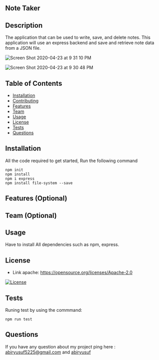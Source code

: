 ## Note Taker

## Description

The application that can be used to write, save, and delete notes. This application will use an express backend and save and retrieve note data from a JSON file.

![Screen Shot 2020-04-23 at 9 31 10 PM](https://user-images.githubusercontent.com/41492852/80166472-0ef49300-85ac-11ea-8380-c8788cc33997.png)

![Screen Shot 2020-04-23 at 9 30 48 PM](https://user-images.githubusercontent.com/41492852/80166520-2895da80-85ac-11ea-831f-6a9b21b491ec.png)






## Table of Contents


* [Installation](#installation)
* [Contributing](#contributing)
* [Features](#features)
* [Team](#team)
* [Usage](#usage)
* [License](#license)
* [Tests](#tests)
* [Questions](#questions)


## Installation 
 All the code required to get started, Run the following command
 ```
npm init
npm install
npm i express
npm install file-system --save
```

 ## Features (Optional)   

 ## Team (Optional)

 ## Usage 

 Have to install All dependencies such as npm, express. 

 ## License 
 
 * Link apache: https://opensource.org/licenses/Apache-2.0

 [![License](https://img.shields.io/badge/License-Apache%202.0-blue.svg)](https://opensource.org/licenses/Apache-2.0)


 ## Tests 
  Runing test by using the commmand:
  ```
  npm run test

  ```

  ## Questions 


 If you have any question about my project ping here : abiryusuf5225@gmail.com and [abiryusuf](https://abiryusuf.github.io/Update_Portfolio/) 
